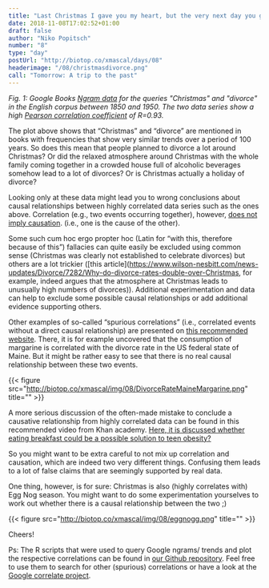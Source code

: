 ```yaml
---
title: "Last Christmas I gave you my heart, but the very next day you gave it away..."
date: 2018-11-08T17:02:52+01:00
draft: false
author: "Niko Popitsch"
number: "8"
type: "day"
postUrl: "http://biotop.co/xmascal/days/08"
headerimage: "/08/christmasdivorce.png"
call: "Tomorrow: A trip to the past"
---
```

*Fig. 1: Google Books [Ngram data](https://books.google.com/ngrams/graph?content=christmas%2Cdivorce&case_insensitive=on&year_start=1800&year_end=1950&corpus=15&smoothing=3&share=&direct_url=t4%3B%2Cchristmas%3B%2Cc0%3B%2Cs0%3B%3BChristmas%3B%2Cc0%3B%3BCHRISTMAS%3B%2Cc0%3B.t4%3B%2Cdivorce%3B%2Cc0%3B%2Cs0%3B%3Bdivorce%3B%2Cc0%3B%3BDivorce%3B%2Cc0%3B%3BDIVORCE%3B%2Cc0) for the queries "Christmas" and "divorce" in the English corpus between 1850 and 1950. The two data series show a high [Pearson correlation coefficient](https://en.wikipedia.org/wiki/Pearson_correlation_coefficient) of R=0.93.*


The plot above shows that “Christmas” and “divorce” are mentioned in books with frequencies that show very similar trends over a period of 100 years. So does this mean that people planned to divorce a lot around Christmas? Or did the relaxed atmosphere around Christmas with the whole family coming together in a crowded house full of alcoholic beverages somehow lead to a lot of divorces? Or is Christmas actually a holiday of divorce?

Looking only at these data might lead you to wrong conclusions about causal relationships between highly correlated data series such as the ones above. Correlation (e.g., two events occurring together), however, [does not imply causation](https://en.wikipedia.org/wiki/Correlation_does_not_imply_causation). (i.e., one is the cause of the other).

Some such cum hoc ergo propter hoc (Latin for “with this, therefore because of this”) fallacies can quite easily be excluded using common sense (Christmas was clearly not established to celebrate divorces) but others are a lot trickier ([this article](https://www.wilson-nesbitt.com/news-updates/Divorce/7282/Why-do-divorce-rates-double-over-Christmas, for example, indeed argues that the atmosphere at Christmas leads to unusually high numbers of divorces)). Additional experimentation and data can help to exclude some possible causal relationships or add additional evidence supporting others.

Other examples of so-called “spurious correlations” (i.e., correlated events without a direct causal relationship) are presented on [this recommended website](http://www.tylervigen.com/spurious-correlations). There, it is for example uncovered that the consumption of margarine is correlated with the divorce rate in the US federal state of Maine. But it might be rather easy to see that there is no real causal relationship between these two events.

{{< figure src="http://biotop.co/xmascal/img/08/DivorceRateMaineMargarine.png" title="" >}}

A more serious discussion of the often-made mistake to conclude a causative relationship from highly correlated data can be found in this recommended video from Khan academy. [Here, it is discussed whether eating breakfast could be a possible solution to teen obesity?](https://www.khanacademy.org/math/probability/scatterplots-a1/creating-interpreting-scatterplots/v/correlation-and-causality)

So you might want to be extra careful to not mix up correlation and causation, which are indeed two very different things. Confusing them leads to a lot of false claims that are seemingly supported by real data.

One thing, however, is for sure: Christmas is also (highly correlates with) Egg Nog season. You might want to do some experimentation yourselves to work out whether there is a causal relationship between the two ;)

{{< figure src="http://biotop.co/xmascal/img/08/eggnogg.png" title="" >}}

Cheers!

Ps: The R scripts that were used to query Google ngrams/ trends and plot the respective correlations can be found in [our Github repository](https://github.com/biotop/spurious-correlations-christmas.git).  Feel free to use them to search for other (spurious) correlations or have a look at the [Google correlate project](https://www.google.com/trends/correlate).

<!--more-->
